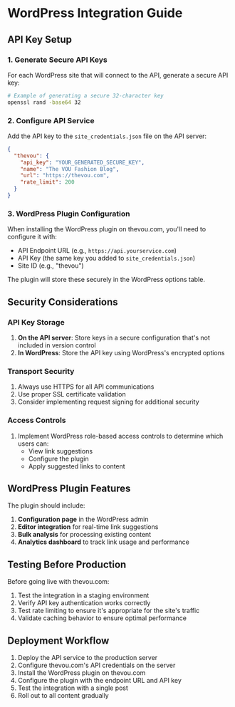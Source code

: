 # WordPress Integration Guide

## API Key Setup

### 1. Generate Secure API Keys

For each WordPress site that will connect to the API, generate a secure API key:

```bash
# Example of generating a secure 32-character key
openssl rand -base64 32
```

### 2. Configure API Service

Add the API key to the `site_credentials.json` file on the API server:

```json
{
  "thevou": {
    "api_key": "YOUR_GENERATED_SECURE_KEY",
    "name": "The VOU Fashion Blog",
    "url": "https://thevou.com",
    "rate_limit": 200
  }
}
```

### 3. WordPress Plugin Configuration

When installing the WordPress plugin on thevou.com, you'll need to configure it with:

- API Endpoint URL (e.g., `https://api.yourservice.com`)
- API Key (the same key you added to `site_credentials.json`)
- Site ID (e.g., "thevou")

The plugin will store these securely in the WordPress options table.

## Security Considerations

### API Key Storage

1. **On the API server**: Store keys in a secure configuration that's not included in version control
2. **In WordPress**: Store the API key using WordPress's encrypted options

### Transport Security

1. Always use HTTPS for all API communications
2. Use proper SSL certificate validation
3. Consider implementing request signing for additional security

### Access Controls

1. Implement WordPress role-based access controls to determine which users can:
   - View link suggestions
   - Configure the plugin
   - Apply suggested links to content

## WordPress Plugin Features

The plugin should include:

1. **Configuration page** in the WordPress admin
2. **Editor integration** for real-time link suggestions
3. **Bulk analysis** for processing existing content
4. **Analytics dashboard** to track link usage and performance

## Testing Before Production

Before going live with thevou.com:

1. Test the integration in a staging environment
2. Verify API key authentication works correctly
3. Test rate limiting to ensure it's appropriate for the site's traffic
4. Validate caching behavior to ensure optimal performance

## Deployment Workflow

1. Deploy the API service to the production server
2. Configure thevou.com's API credentials on the server
3. Install the WordPress plugin on thevou.com
4. Configure the plugin with the endpoint URL and API key
5. Test the integration with a single post
6. Roll out to all content gradually